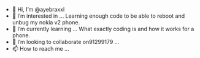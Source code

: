 - 👋 Hi, I’m @ayebraxxl
- 👀 I’m interested in ... Learning enough code to be able to reboot and unbug my nokia v2 phone. 
- 🌱 I’m currently learning ... What exactly coding is and how it works for a phone. 
- 💞️ I’m looking to collaborate on91299179 ...
- 📫 How to reach me ...

<!---
ayebraxxl/ayebraxxl is a ✨ special ✨ repository because its `README.md` (this file) appears on your GitHub profile.
You can click the Preview link to take a look at your changes.
--->
